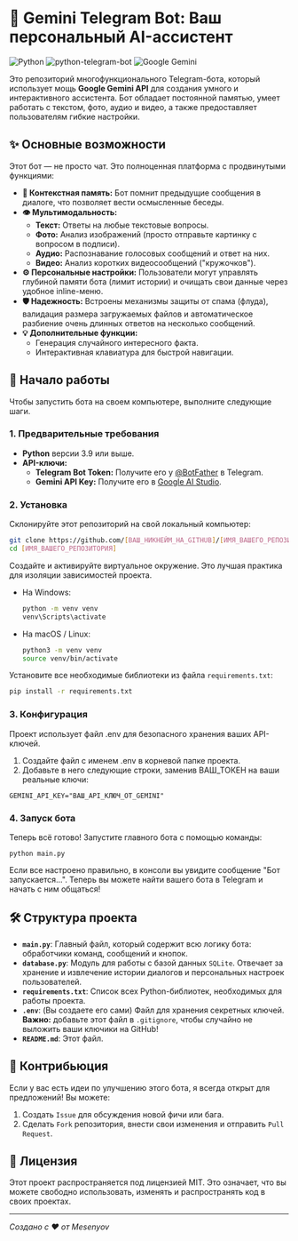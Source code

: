 # 🤖 Gemini Telegram Bot: Ваш персональный AI-ассистент

![Python](https://img.shields.io/badge/Python-3.11+-blue.svg)
![python-telegram-bot](https://img.shields.io/badge/python--telegram--bot-v20.6-blue)
![Google Gemini](https://img.shields.io/badge/Google-Gemini_1.5_Flash-green)

Это репозиторий многофункционального Telegram-бота, который использует мощь **Google Gemini API** для создания умного и интерактивного ассистента. Бот обладает постоянной памятью, умеет работать с текстом, фото, аудио и видео, а также предоставляет пользователям гибкие настройки.

## ✨ Основные возможности

Этот бот — не просто чат. Это полноценная платформа с продвинутыми функциями:

*   **🧠 Контекстная память:** Бот помнит предыдущие сообщения в диалоге, что позволяет вести осмысленные беседы.
*   **👁️ Мультимодальность:**
    *   **Текст:** Ответы на любые текстовые вопросы.
    *   **Фото:** Анализ изображений (просто отправьте картинку с вопросом в подписи).
    *   **Аудио:** Распознавание голосовых сообщений и ответ на них.
    *   **Видео:** Анализ коротких видеосообщений ("кружочков").
*   **⚙️ Персональные настройки:** Пользователи могут управлять глубиной памяти бота (лимит истории) и очищать свои данные через удобное inline-меню.
*   **🛡️ Надежность:** Встроены механизмы защиты от спама (флуда), валидация размера загружаемых файлов и автоматическое разбиение очень длинных ответов на несколько сообщений.
*   **💡 Дополнительные функции:**
    *   Генерация случайного интересного факта.
    *   Интерактивная клавиатура для быстрой навигации.

## 🚀 Начало работы

Чтобы запустить бота на своем компьютере, выполните следующие шаги.

### 1. Предварительные требования

*   **Python** версии 3.9 или выше.
*   **API-ключи:**
    *   **Telegram Bot Token:** Получите его у [@BotFather](https://t.me/BotFather) в Telegram.
    *   **Gemini API Key:** Получите его в [Google AI Studio](https://makersuite.google.com/app/apikey).

### 2. Установка

Склонируйте этот репозиторий на свой локальный компьютер:
```bash
git clone https://github.com/[ВАШ_НИКНЕЙМ_НА_GITHUB]/[ИМЯ_ВАШЕГО_РЕПОЗИТОРИЯ].git
cd [ИМЯ_ВАШЕГО_РЕПОЗИТОРИЯ]
```

Создайте и активируйте виртуальное окружение. Это лучшая практика для изоляции зависимостей проекта.

*   На Windows:
    ```bash
    python -m venv venv
    venv\Scripts\activate
    ```
*   На macOS / Linux:
    ```bash
    python3 -m venv venv
    source venv/bin/activate
    ```

Установите все необходимые библиотеки из файла `requirements.txt`:
```bash
pip install -r requirements.txt
```

### 3. Конфигурация

Проект использует файл .env для безопасного хранения ваших API-ключей.

1. Создайте файл с именем .env в корневой папке проекта.
2. Добавьте в него следующие строки, заменив ВАШ_ТОКЕН на ваши реальные ключи:
```TELEGRAM_BOT_TOKEN="ВАШ_ТОКЕН_ОТ_BOTFATHER"
GEMINI_API_KEY="ВАШ_API_КЛЮЧ_ОТ_GEMINI"
```

### 4. Запуск бота

Теперь всё готово! Запустите главного бота с помощью команды:
```
python main.py
```

Если все настроено правильно, в консоли вы увидите сообщение "Бот запускается...". Теперь вы можете найти вашего бота в Telegram и начать с ним общаться!

## 🛠️ Структура проекта

*   **`main.py`**: Главный файл, который содержит всю логику бота: обработчики команд, сообщений и кнопок.
*   **`database.py`**: Модуль для работы с базой данных `SQLite`. Отвечает за хранение и извлечение истории диалогов и персональных настроек пользователей.
*   **`requirements.txt`**: Список всех Python-библиотек, необходимых для работы проекта.
*   **`.env`**: (Вы создаете его сами) Файл для хранения секретных ключей. **Важно:** добавьте этот файл в `.gitignore`, чтобы случайно не выложить ваши ключики на GitHub!
*   **`README.md`**: Этот файл.

## 🤝 Контрибьюция

Если у вас есть идеи по улучшению этого бота, я всегда открыт для предложений! Вы можете:
1.  Создать `Issue` для обсуждения новой фичи или бага.
2.  Сделать `Fork` репозитория, внести свои изменения и отправить `Pull Request`.

## 📄 Лицензия

Этот проект распространяется под лицензией MIT. Это означает, что вы можете свободно использовать, изменять и распространять код в своих проектах.

---
_Создано с ❤️ от Mesenyov_
